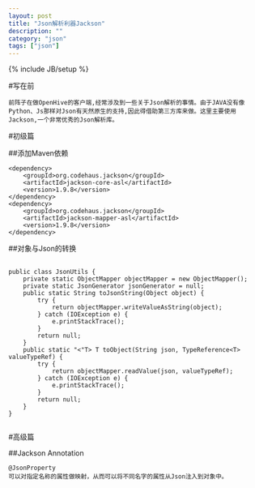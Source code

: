 ```yaml
---
layout: post
title: "Json解析利器Jackson"
description: ""
category: "json"
tags: ["json"]
---
```

{% include JB/setup %}


#写在前  

	前阵子在做OpenHive的客户端,经常涉及到一些关于Json解析的事情。由于JAVA没有像Python、Js那样对Json有天然原生的支持,因此得借助第三方库来做。这里主要使用Jackson,一个非常优秀的Json解析库。
  
  
#初级篇  

##添加Maven依赖  

	<dependency>
		<groupId>org.codehaus.jackson</groupId>
		<artifactId>jackson-core-asl</artifactId>
		<version>1.9.8</version>
	</dependency>
	<dependency>
		<groupId>org.codehaus.jackson</groupId>
		<artifactId>jackson-mapper-asl</artifactId>
		<version>1.9.8</version>
	</dependency>  

##对象与Json的转换  
<pre>
  <code>
public class JsonUtils {
	private static ObjectMapper objectMapper = new ObjectMapper();
	private static JsonGenerator jsonGenerator = null;
	public static String toJsonString(Object object) {
		try {
			return objectMapper.writeValueAsString(object);
		} catch (IOException e) {
			e.printStackTrace();
		}
		return null;
	}
	public static "<"T&gt; T toObject(String json, TypeReference&lt;T&gt; valueTypeRef) {
		try {
			return objectMapper.readValue(json, valueTypeRef);
		} catch (IOException e) {
			e.printStackTrace();
		}
		return null;
	}
}
  </code>
</pre>  

#高级篇  

##Jackson Annotation  

	@JsonProperty
	可以对指定名称的属性做映射，从而可以将不同名字的属性从Json注入到对象中。
